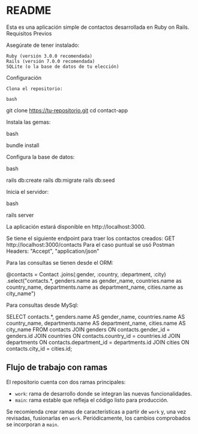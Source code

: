 # README

Esta es una aplicación simple de contactos desarrollada en Ruby on Rails.
Requisitos Previos

Asegúrate de tener instalado:

    Ruby (versión 3.0.0 recomendada)
    Rails (versión 7.0.0 recomendada)
    SQLite (o la base de datos de tu elección)

Configuración

    Clona el repositorio:

    bash

git clone https://tu-repositorio.git
cd contact-app

Instala las gemas:

bash

bundle install

Configura la base de datos:

bash

rails db:create
rails db:migrate
rails db:seed

Inicia el servidor:

bash

rails server

La aplicación estará disponible en http://localhost:3000.

Se tiene el siguiente endpoint para traer los contactos creados:
GET  http://localhost:3000/contacts
Para el caso puntual se usó Postman
Headers: "Accept", "application/json"


Para las consultas se tienen desde el ORM:

@contacts = Contact
      .joins(:gender, :country, :department, :city)
      .select("contacts.*, genders.name as gender_name, countries.name as country_name, departments.name as department_name, cities.name as city_name")

Para consultas desde MySql:

SELECT 
  contacts.*,
  genders.name AS gender_name,
  countries.name AS country_name,
  departments.name AS department_name,
  cities.name AS city_name
FROM
  contacts
JOIN
  genders ON contacts.gender_id = genders.id
JOIN
  countries ON contacts.country_id = countries.id
JOIN
  departments ON contacts.department_id = departments.id
JOIN
  cities ON contacts.city_id = cities.id;

## Flujo de trabajo con ramas

El repositorio cuenta con dos ramas principales:

* `work`: rama de desarrollo donde se integran las nuevas funcionalidades.
* `main`: rama estable que refleja el código listo para producción.

Se recomienda crear ramas de características a partir de `work` y, una vez revisadas, fusionarlas en `work`. Periódicamente, los cambios comprobados se incorporan a `main`.

